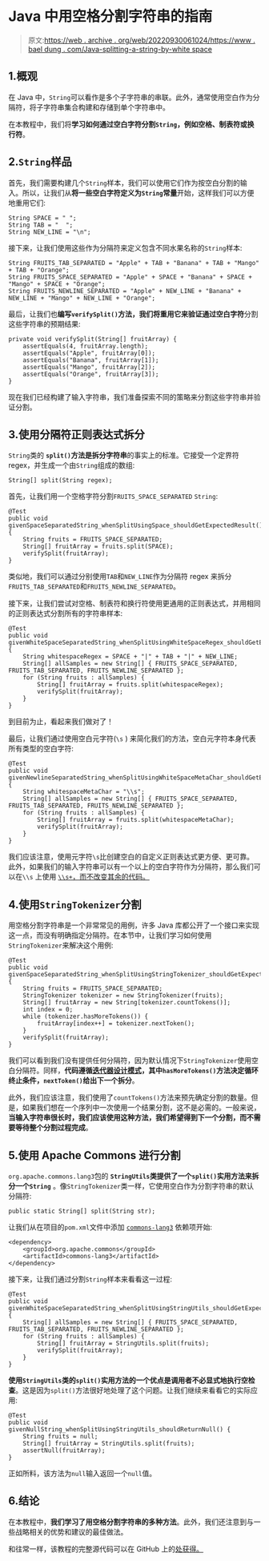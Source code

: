 # Java 中用空格分割字符串的指南

> 原文:[https://web . archive . org/web/20220930061024/https://www . bael dung . com/Java-splitting-a-string-by-white space](https://web.archive.org/web/20220930061024/https://www.baeldung.com/java-splitting-a-string-by-whitespace)

## 1.概观

在 Java 中，`String`可以看作是多个子字符串的串联。此外，通常使用空白作为分隔符，将子字符串集合构建和存储到单个字符串中。

在本教程中，我们将**学习如何通过空白字符分割`String`，例如空格、制表符或换行符**。

## 2.`String`样品

首先，我们需要构建几个`String`样本，我们可以使用它们作为按空白分割的输入。所以，让我们从**将一些空白字符定义为`String`常量**开始，这样我们可以方便地重用它们:

```
String SPACE = " ";
String TAB = "	";
String NEW_LINE = "\n";
```

接下来，让我们使用这些作为分隔符来定义包含不同水果名称的`String`样本:

```
String FRUITS_TAB_SEPARATED = "Apple" + TAB + "Banana" + TAB + "Mango" + TAB + "Orange";
String FRUITS_SPACE_SEPARATED = "Apple" + SPACE + "Banana" + SPACE + "Mango" + SPACE + "Orange";
String FRUITS_NEWLINE_SEPARATED = "Apple" + NEW_LINE + "Banana" + NEW_LINE + "Mango" + NEW_LINE + "Orange";
```

最后，让我们也**编写`verifySplit()`方法，我们将重用它来验证通过空白字符**分割这些字符串的预期结果:

```
private void verifySplit(String[] fruitArray) {
    assertEquals(4, fruitArray.length);
    assertEquals("Apple", fruitArray[0]);
    assertEquals("Banana", fruitArray[1]);
    assertEquals("Mango", fruitArray[2]);
    assertEquals("Orange", fruitArray[3]);
}
```

现在我们已经构建了输入字符串，我们准备探索不同的策略来分割这些字符串并验证分割。

## 3.使用分隔符正则表达式拆分

`String`类的 **`split()`方法是拆分字符串**的事实上的标准。它接受一个定界符 regex，并生成一个由`String`组成的数组:

```
String[] split(String regex);
```

首先，让我们用一个空格字符分割`FRUITS_SPACE_SEPARATED` `String`:

```
@Test
public void givenSpaceSeparatedString_whenSplitUsingSpace_shouldGetExpectedResult() {
    String fruits = FRUITS_SPACE_SEPARATED;
    String[] fruitArray = fruits.split(SPACE);
    verifySplit(fruitArray);
}
```

类似地，我们可以通过分别使用`TAB`和`NEW_LINE`作为分隔符 regex 来拆分`FRUITS_TAB_SEPARATED`和`FRUITS_NEWLINE_SEPARATED`。

接下来，让我们尝试对空格、制表符和换行符使用更通用的正则表达式，并用相同的正则表达式分割所有的字符串样本:

```
@Test
public void givenWhiteSpaceSeparatedString_whenSplitUsingWhiteSpaceRegex_shouldGetExpectedResult() {
    String whitespaceRegex = SPACE + "|" + TAB + "|" + NEW_LINE;
    String[] allSamples = new String[] { FRUITS_SPACE_SEPARATED, FRUITS_TAB_SEPARATED, FRUITS_NEWLINE_SEPARATED };
    for (String fruits : allSamples) {
        String[] fruitArray = fruits.split(whitespaceRegex);
        verifySplit(fruitArray);
    }
}
```

到目前为止，看起来我们做对了！

最后，让我们通过使用空白元字符(`\s` ) 来简化我们的方法，空白元字符本身代表所有类型的空白字符:

```
@Test
public void givenNewlineSeparatedString_whenSplitUsingWhiteSpaceMetaChar_shouldGetExpectedResult() {
    String whitespaceMetaChar = "\\s";
    String[] allSamples = new String[] { FRUITS_SPACE_SEPARATED, FRUITS_TAB_SEPARATED, FRUITS_NEWLINE_SEPARATED };
    for (String fruits : allSamples) {
        String[] fruitArray = fruits.split(whitespaceMetaChar);
        verifySplit(fruitArray);
    }
}
```

我们应该注意，使用元字符`\s`比创建空白的自定义正则表达式更方便、更可靠。此外，如果我们的输入字符串可以有一个以上的空白字符作为分隔符，那么我们可以在`\\s` 上使用 [`\\s+`，而不改变其余的代码。](/web/20221220042827/https://www.baeldung.com/java-regex-s-splus#diff)

## 4.使用`StringTokenizer`分割

用空格分割字符串是一个非常常见的用例，许多 Java 库都公开了一个接口来实现这一点，而没有明确指定分隔符。在本节中，让我们学习如何使用`StringTokenizer`来解决这个用例:

```
@Test
public void givenSpaceSeparatedString_whenSplitUsingStringTokenizer_shouldGetExpectedResult() {
    String fruits = FRUITS_SPACE_SEPARATED;
    StringTokenizer tokenizer = new StringTokenizer(fruits);
    String[] fruitArray = new String[tokenizer.countTokens()];
    int index = 0;
    while (tokenizer.hasMoreTokens()) {
        fruitArray[index++] = tokenizer.nextToken();
    }
    verifySplit(fruitArray);
}
```

我们可以看到我们没有提供任何分隔符，因为默认情况下`StringTokenizer`使用空白分隔符。同样，**代码遵循[迭代器设计模式](/web/20221220042827/https://www.baeldung.com/java-iterator)，其中`hasMoreTokens()`方法决定循环终止条件，`nextToken()`给出下一个拆分**。

此外，我们应该注意，我们使用了`countTokens()`方法来预先确定分割的数量。但是，如果我们想在一个序列中一次使用一个结果分割，这不是必需的。一般来说，**当输入字符串很长时，我们应该使用这种方法，我们希望得到下一个分割，而不需要等待整个分割过程完成**。

## 5.使用 Apache Commons 进行分割

`org.apache.commons.lang3`包的 **`StringUtils`类提供了一个`split()`实用方法来拆分一个`String`** 。像`StringTokenizer`类一样，它使用空白作为分割字符串的默认分隔符:

```
public static String[] split(String str);
```

让我们从在项目的`pom.xml`文件中添加 [`commons-lang3`](https://web.archive.org/web/20221220042827/https://search.maven.org/search?q=g:%20org.apache.commons%20AND%20a:commons-lang3) 依赖项开始:

```
<dependency>
    <groupId>org.apache.commons</groupId>
    <artifactId>commons-lang3</artifactId>
</dependency>
```

接下来，让我们通过分割`String`样本来看看这一过程:

```
@Test
public void givenWhiteSpaceSeparatedString_whenSplitUsingStringUtils_shouldGetExpectedResult() {
    String[] allSamples = new String[] { FRUITS_SPACE_SEPARATED, FRUITS_TAB_SEPARATED, FRUITS_NEWLINE_SEPARATED };
    for (String fruits : allSamples) {
        String[] fruitArray = StringUtils.split(fruits);
        verifySplit(fruitArray);
    }
}
```

**使用`StringUtils`类的`split()`实用方法的一个优点是调用者不必显式地执行空检查**。这是因为`split()`方法很好地处理了这个问题。让我们继续来看看它的实际应用:

```
@Test
public void givenNullString_whenSplitUsingStringUtils_shouldReturnNull() {
    String fruits = null;
    String[] fruitArray = StringUtils.split(fruits);
    assertNull(fruitArray);
}
```

正如所料，该方法为`null`输入返回一个`null`值。

## 6.结论

在本教程中，**我们学习了用空格分割字符串的多种方法**。此外，我们还注意到与一些战略相关的优势和建议的最佳做法。

和往常一样，该教程的完整源代码可以在 GitHub 上的[处获得。](https://web.archive.org/web/20221220042827/https://github.com/eugenp/tutorials/tree/master/core-java-modules/core-java-string-operations-5)